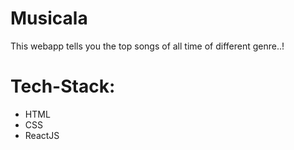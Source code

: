# Musicala
This webapp tells you the top songs of all time of different genre..!


# Tech-Stack:
- HTML
- CSS
- ReactJS
